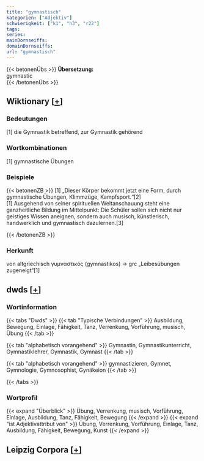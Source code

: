 ```yaml
---
title: "gymnastisch"
kategorien: ["Adjektiv"]
schwierigkeit: ["k1", "h3", "r22"]
tags:
series:
mainDornseiffs:
domainDornseiffs:
url: "gymnastisch"
---
```


{{< betonenÜbs >}}
**Übersetzung:**  
gymnastic  
{{< /betonenÜbs >}}

## Wiktionary [[+](https://de.wiktionary.org/wiki/gymnastisch)]

### Bedeutungen
[1] die Gymnastik betreffend, zur Gymnastik gehörend  

### Wortkombinationen
[1] gymnastische Übungen  

### Beispiele
{{< betonenZB >}}
[1] „Dieser Körper bekommt jetzt eine Form, durch gymnastische Übungen, Klimmzüge, Kampfsport.“[2]  
[1] Ausgehend von seiner spirituellen Weltanschauung steht eine ganzheitliche Bildung im Mittelpunkt: Die Schüler sollen sich nicht nur geistiges Wissen aneignen, sondern auch musisch, künstlerisch, handwerklich und gymnastisch dazulernen.[3]  

{{< /betonenZB >}}
### Herkunft
von altgriechisch γυμναστικός (gymnastikos) → grc „Leibesübungen zugeneigt“[1]  



## dwds [[+](https://www.dwds.de/wb/gymnastisch)]

### Wortinformation
{{< tabs "Dwds" >}}
{{< tab "Typische Verbindungen" >}}
Ausbildung, Bewegung, Einlage, Fähigkeit, Tanz, Verrenkung, Vorführung, musisch, Übung
{{< /tab >}}

{{< tab "alphabetisch vorangehend" >}}
Gymnastin, Gymnastikunterricht, Gymnastiklehrer, Gymnastik, Gymnast
{{< /tab >}}

{{< tab "alphabetisch vorangehend" >}}
gymnastizieren, Gymnet, Gymnologie, Gymnosophist, Gynäkeion
{{< /tab >}}

{{< /tabs >}}

### Wortprofil
{{< expand "Überblick" >}} Übung, Verrenkung, musisch, Vorführung, Einlage, Ausbildung, Tanz, Fähigkeit, Bewegung {{< /expand >}}
{{< expand "ist Adjektivattribut von" >}} Übung, Verrenkung, Vorführung, Einlage, Tanz, Ausbildung, Fähigkeit, Bewegung, Kunst {{< /expand >}}

## Leipzig Corpora [[+](https://corpora.uni-leipzig.de/en/res?word=gymnastisch&corpusId=deu_newscrawl-public_2018)]

